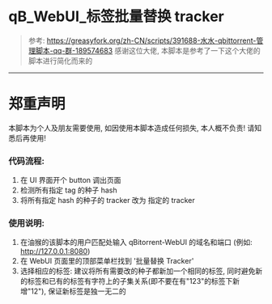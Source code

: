 # qB_WebUI_标签批量替换 tracker

> 参考: https://greasyfork.org/zh-CN/scripts/391688-水水-qbittorrent-管理脚本-qq-群-189574683
> 感谢这位大佬, 本脚本是参考了一下这个大佬的脚本进行简化而来的

---

# 郑重声明

本脚本为个人及朋友需要使用, 如因使用本脚本造成任何损失, 本人概不负责! 请知悉后再使用!

### 代码流程:

1. 在 UI 界面开个 button 调出页面
2. 检测所有指定 tag 的种子 hash
3. 将所有指定 hash 的种子的 tracker 改为 指定的 tracker

### 使用说明:

1. 在油猴的该脚本的用户匹配处输入 qBitorrent-WebUI 的域名和端口 (例如: http://127.0.0.1:8080)
2. 在 WebUI 页面里的顶部菜单栏找到 '批量替换 Tracker'
3. 选择相应的标签: 建议将所有需要改的种子都新加一个相同的标签, 同时避免新的标签和已有的标签有字符上的子集关系(即不要在有"123"的标签下新增"12"), 保证新标签是独一无二的
